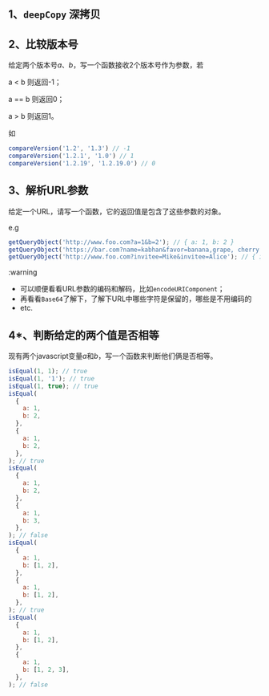 ## 1、`deepCopy` 深拷贝
## 2、比较版本号

给定两个版本号*a*、*b*，写一个函数接收2个版本号作为参数，若

a < b 则返回-1；

a == b 则返回0；

a > b 则返回1。

如
```js
compareVersion('1.2', '1.3') // -1
compareVersion('1.2.1', '1.0') // 1
compareVersion('1.2.19', '1.2.19.0') // 0
```

## 3、解析URL参数

给定一个URL，请写一个函数，它的返回值是包含了这些参数的对象。

e.g

```js
getQueryObject('http://www.foo.com?a=1&b=2'); // { a: 1, b: 2 }
getQueryObject('https://bar.com?name=kabhan&favor=banana,grape, cherry'); // { name: kabhan, favor: [banana, grape, cherry] }
getQueryObject('http://www.foo.com?invitee=Mike&invitee=Alice'); // { invitee: [ 'Mike', 'Alice' ] }
```

:warning

- 可以顺便看看URL参数的编码和解码，比如`encodeURIComponent`；
- 再看看`Base64`了解下，了解下URL中哪些字符是保留的，哪些是不用编码的
- etc.

## 4*、判断给定的两个值是否相等

现有两个javascript变量*a*和*b*，写一个函数来判断他们俩是否相等。

```js
isEqual(1, 1); // true
isEqual(1, '1'); // true
isEqual(1, true); // true
isEqual(
  {
    a: 1,
    b: 2,
  },
  {
    a: 1,
    b: 2,
  },
); // true
isEqual(
  {
    a: 1,
    b: 2,
  },
  {
    a: 1,
    b: 3,
  },
); // false
isEqual(
  {
    a: 1,
    b: [1, 2],
  },
  {
    a: 1,
    b: [1, 2],
  },
); // true
isEqual(
  {
    a: 1,
    b: [1, 2],
  },
  {
    a: 1,
    b: [1, 2, 3],
  },
); // false
```